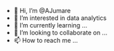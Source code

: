 - 👋 Hi, I’m @AJumare
- 👀 I’m interested in data analytics
- 🌱 I’m currently learning ...
- 💞️ I’m looking to collaborate on ...
- 📫 How to reach me ...

<!---
AJumare/AJumare is a ✨ special ✨ repository because its `README.md` (this file) appears on your GitHub profile.
You can click the Preview link to take a look at your changes.
--->

